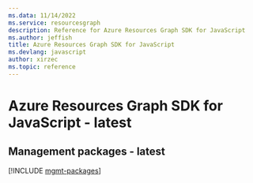 ```yaml
---
ms.data: 11/14/2022
ms.service: resourcesgraph
description: Reference for Azure Resources Graph SDK for JavaScript
ms.author: jeffish
title: Azure Resources Graph SDK for JavaScript
ms.devlang: javascript
author: xirzec
ms.topic: reference
---
```

# Azure Resources Graph SDK for JavaScript - latest

## Management packages - latest
[!INCLUDE [mgmt-packages](resources-graph-mgmt-index.md)]